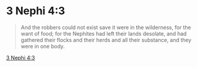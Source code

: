 # 3 Nephi 4:3

> And the robbers could not exist save it were in the wilderness, for the want of food; for the Nephites had left their lands desolate, and had gathered their flocks and their herds and all their substance, and they were in one body.

[3 Nephi 4:3](https://www.churchofjesuschrist.org/study/scriptures/bofm/3-ne/4?lang=eng&id=p3#p3)


